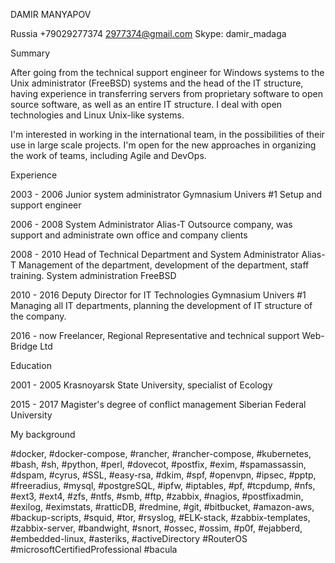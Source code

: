 DAMIR MANYAPOV

Russia 
+79029277374
2977374@gmail.com
Skype: damir_madaga


Summary


After going from the technical support engineer for Windows systems to the Unix administrator (FreeBSD) systems and the head of the IT structure, having experience in transferring servers from proprietary software to open source software, as well as an entire IT structure. I deal with open technologies and Linux Unix-like systems.

I'm interested in working in the international team, in the possibilities of their use in large scale projects. I'm open for the new approaches in organizing the work of teams, including Agile and DevOps.

Experience

2003 - 2006 	Junior system administrator
		Gymnasium Univers #1
		Setup and support engineer

2006 - 2008	System Administrator
		Alias-T
		Outsource company, was support and administrate own office and company 			clients

2008 - 2010	Head of Technical Department and System Administrator
		Alias-T
		Management of the department, development of the department, staff training.
		System administration  FreeBSD 

2010 - 2016	Deputy Director for IT Technologies
		Gymnasium Univers #1
		Managing all IT departments, planning the development of IT structure of the 			company.

2016 - now	Freelancer, Regional Representative and technical support 
		Web-Bridge Ltd


Education

2001 - 2005	Krasnoyarsk State University, specialist of Ecology

2015 - 2017	Magister's degree of conflict management
		Siberian Federal University






My background

#docker, #docker-compose, #rancher, #rancher-compose, #kubernetes, #bash, #sh, #python, #perl, #dovecot, #postfix, #exim, #spamassassin, #dspam, #cyrus, #SSL, #easy-rsa, #dkim, #spf, #openvpn, #ipsec, #pptp, #freeradius, #mysql, #postgreSQL, #ipfw, #iptables, #pf, #tcpdump, #nfs, #ext3, #ext4, #zfs, #ntfs, #smb, #ftp, #zabbix, #nagios, #postfixadmin, #exilog, #eximstats, #ratticDB, #redmine, #git, #bitbucket, #amazon-aws, #backup-scripts, #squid, #tor, #rsyslog, #ELK-stack, #zabbix-templates, #zabbix-server, #bandwight, #snort, #ossec, #ossim, #p0f, #ejabberd, #embedded-linux, #asteriks, #activeDirectory #RouterOS #microsoftCertifiedProfessional #bacula 